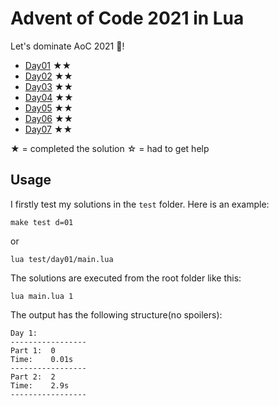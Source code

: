 # Advent of Code 2021 in Lua

Let's dominate AoC 2021 🎄!

- [Day01](./solution/day01/main.lua) ★★
- [Day02](./solution/day02/main.lua) ★★
- [Day03](./solution/day03/main.lua) ★★
- [Day04](./solution/day04/main.lua) ★★
- [Day05](./solution/day05/main.lua) ★★
- [Day06](./solution/day06/main.lua) ★★
- [Day07](./solution/day07/main.lua) ★★

★ = completed the solution
☆ = had to get help

## Usage

I firstly test my solutions in the `test` folder. Here is an example:

```shell
make test d=01
```

or

```shell
lua test/day01/main.lua
```

The solutions are executed from the root folder like this:

```shell
lua main.lua 1
```

The output has the following structure(no spoilers):

```
Day 1:
-----------------
Part 1:  0
Time:    0.01s
-----------------
Part 2:  2
Time:    2.9s
-----------------
```
